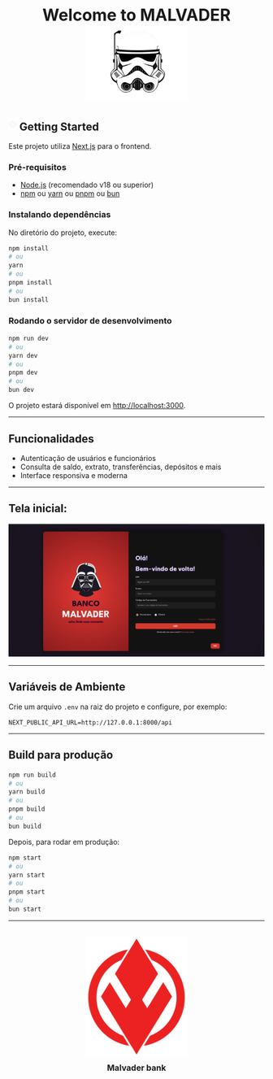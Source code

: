 <div align="center">
  <div style="font-size:2.0rem; margin-top: 8px;"><b>Welcome to MALVADER</b></div>
  <img src="public/clone.png" alt="Malvader bank" width="200"/>
</div>


## <img src="public/imperio.png" alt="Features" height="25"/> Getting Started


Este projeto utiliza [Next.js](https://nextjs.org/) para o frontend.

### Pré-requisitos

- [Node.js](https://nodejs.org/) (recomendado v18 ou superior)
- [npm](https://www.npmjs.com/) ou [yarn](https://yarnpkg.com/) ou [pnpm](https://pnpm.io/) ou [bun](https://bun.sh/)

### Instalando dependências

No diretório do projeto, execute:

```bash
npm install
# ou
yarn
# ou
pnpm install
# ou
bun install
```

### Rodando o servidor de desenvolvimento

```bash
npm run dev
# ou
yarn dev
# ou
pnpm dev
# ou
bun dev
```

O projeto estará disponível em [http://localhost:3000](http://localhost:3000).

---

## Funcionalidades

- Autenticação de usuários e funcionários
- Consulta de saldo, extrato, transferências, depósitos e mais
- Interface responsiva e moderna

---
## Tela inicial:
<img src="public/image.png" alt="Malvader bank" />

---


##  Variáveis de Ambiente

Crie um arquivo `.env` na raiz do projeto e configure, por exemplo:

```
NEXT_PUBLIC_API_URL=http://127.0.0.1:8000/api
```

---

##  Build para produção

```bash
npm run build
# ou
yarn build
# ou
pnpm build
# ou
bun build
```

Depois, para rodar em produção:

```bash
npm start
# ou
yarn start
# ou
pnpm start
# ou
bun start
```
---

<br>
<div align="center">
  <img src="public/sith.png" alt="Malvader bank" width="200"/>
  <div style="font-size:1.0rem; margin-top: 8px;"><b>Malvader bank</b></div>
</div>